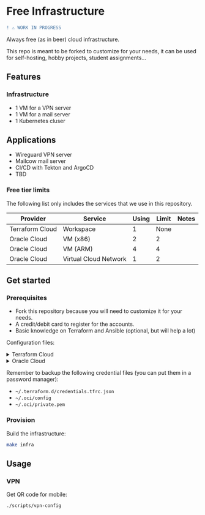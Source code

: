 # Free Infrastructure

```diff
! ⚠️ WORK IN PROGRESS
```

Always free (as in beer) cloud infrastructure.

This repo is meant to be forked to customize for your needs, it can be used for self-hosting, hobby projects, student assignments...

## Features

### Infrastructure

- 1 VM for a VPN server
- 1 VM for a mail server
- 1 Kubernetes cluser

## Applications

- Wireguard VPN server
- Mailcow mail server
- CI/CD with Tekton and ArgoCD
- TBD

### Free tier limits

The following list only includes the services that we use in this repository.

| Provider | Service | Using | Limit | Notes |
| ---- | ------- | ----- | ----- | ----- |
| Terraform Cloud | Workspace | 1 | None |  |
| Oracle Cloud | VM (x86) | 2 | 2 |  |
| Oracle Cloud | VM (ARM) | 4 | 4 |  |
| Oracle Cloud | Virtual Cloud Network | 1 | 2 |  |

## Get started

### Prerequisites

- Fork this repository because you will need to customize it for your needs.
- A credit/debit card to register for the accounts.
- Basic knowledge on Terraform and Ansible (optional, but will help a lot)

Configuration files:

<details>

<summary>Terraform Cloud</summary>

- Create a Terraform Cloud account at <https://app.terraform.io>
- Run `terraform login` and follow the instruction

</details>

<details>

<summary>Oracle Cloud</summary>

- Create an Oracle Cloud account at <https://cloud.oracle.com>
- Generate an API signing key:
  - Profile menu (User menu icon) -> User Settings -> API Keys -> Add API Key
  - Select Generate API Key Pair, download the private key to `~/.oci/private.pem` and click Add
  - Copy the Configuration File Preview to `~/.oci/config` and change `key_file` to `~/.oci/private.pem`

</details>

Remember to backup the following credential files (you can put them in a password manager):

- `~/.terraform.d/credentials.tfrc.json`
- `~/.oci/config`
- `~/.oci/private.pem`

### Provision

Build the infrastructure:

```sh
make infra
```

## Usage

### VPN

Get QR code for mobile:

```sh
./scripts/vpn-config
```
